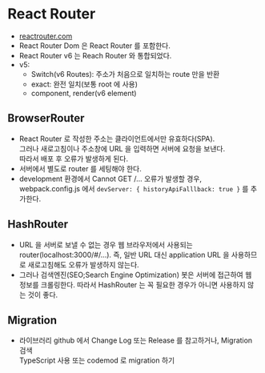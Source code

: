 # React Router

- [reactrouter.com](https://reactrouter.com/en/main)
- React Router Dom 은 React Router 를 포함한다.
- React Router v6 는 Reach Router 와 통합되었다.
- v5:
  - Switch(v6 Routes): 주소가 처음으로 일치하는 route 만을 반환
  - exact: 완전 일치(보통 root 에 사용)
  - component, render(v6 element)

## BrowserRouter

- React Router 로 작성한 주소는 클라이언트에서만 유효하다(SPA).  
  그러나 새로고침이나 주소창에 URL 을 입력하면 서버에 요청을 보낸다.  
  따라서 배포 후 오류가 발생하게 된다.
- 서버에서 별도로 router 를 세팅해야 한다.
- development 환경에서 Cannot GET /... 오류가 발생할 경우,  
  webpack.config.js 에서 `devServer: { historyApiFalllback: true }` 를 추가한다.

## HashRouter

- URL 을 서버로 보낼 수 없는 경우 웹 브라우저에서 사용되는 router(localhost:3000/#/...).
  즉, 일반 URL 대신 application URL 을 사용하므로 새로고침해도 오류가 발생하지 않는다.
- 그러나 검색엔진(SEO;Search Engine Optimization) 봇은 서버에 접근하여 웹 정보를 크롤링한다.
  따라서 HashRouter 는 꼭 필요한 경우가 아니면 사용하지 않는 것이 좋다.

## Migration

- 라이브러리 github 에서 Change Log 또는 Release 를 참고하거나, Migration 검색  
  TypeScript 사용 또는 codemod 로 migration 하기
